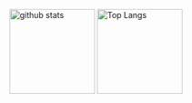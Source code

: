 <p align="left"> 
  <img alt="github stats" height="150px" src="https://github-readme-stats.vercel.app/api?username=MaedaKouta&theme=onedark&show_icons=ture" />
  <img alt="Top Langs" height="150px" src="https://github-readme-stats.vercel.app/api/top-langs/?username=MaedaKouta&layout=compact&show_icons=true&theme=onedark" />
</p>
